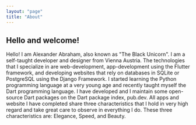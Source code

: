 ```yaml
---
layout: "page"
title: "About"
---
```


## Hello and welcome!

Hello! I am Alexander Abraham, also known as "The Black Unicorn". I am a self-taught developer and designer from Vienna Austria.
The technologies that I specialize in are web-development, app-development using the Flutter framework, and developing websites
that rely on databases in SQLite or PostgreSQL using the Django Framework. I started learning the Python programming language at
a very young age and recently taught myself the Dart programming language. I have developed and I maintain some open-source Dart packages
on the Dart package index, pub.dev. All apps and website I have completed share three characteristics that I hold in very high regard
and take great care to observe in everything I do. These three characteristics are: Elegance, Speed, and Beauty.
